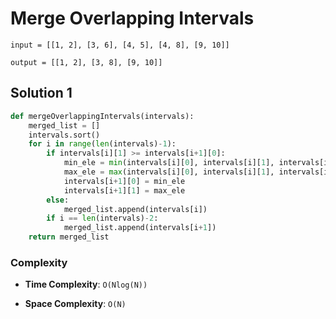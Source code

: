# Merge Overlapping Intervals

```
input = [[1, 2], [3, 6], [4, 5], [4, 8], [9, 10]]
```

```
output = [[1, 2], [3, 8], [9, 10]]
```

## Solution 1
```python
def mergeOverlappingIntervals(intervals):
    merged_list = []
    intervals.sort()
    for i in range(len(intervals)-1):
        if intervals[i][1] >= intervals[i+1][0]:
            min_ele = min(intervals[i][0], intervals[i][1], intervals[i+1][0], intervals[i+1][1])
            max_ele = max(intervals[i][0], intervals[i][1], intervals[i+1][0], intervals[i+1][1])
            intervals[i+1][0] = min_ele
            intervals[i+1][1] = max_ele
        else:
            merged_list.append(intervals[i])
        if i == len(intervals)-2:
            merged_list.append(intervals[i+1])
    return merged_list
```

### Complexity
- **Time Complexity**: `O(Nlog(N))` 

- **Space Complexity**: `O(N)`